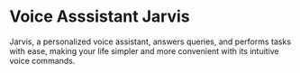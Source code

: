 # Voice Asssistant Jarvis
Jarvis, a personalized voice assistant, answers queries, and performs tasks with ease, making your life simpler and more convenient with its intuitive voice commands.

